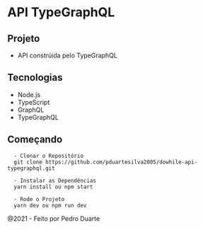 # API TypeGraphQL

## Projeto
- API constrúida pelo TypeGraphQL

## Tecnologias
- Node.js
- TypeScript
- GraphQL
- TypeGraphQL

## Começando
```
  - Clonar o Repositório
  git clone https://github.com/pduartesilva2005/dowhile-api-typegraphql.git

  - Instalar as Dependências
  yarn install ou npm start

  - Rode o Projeto
  yarn dev ou npm run dev
```

@2021 - Feito por Pedro Duarte
